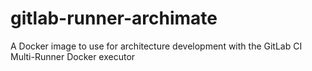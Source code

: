 # gitlab-runner-archimate
A Docker image to use for architecture development with the GitLab CI Multi-Runner Docker executor
